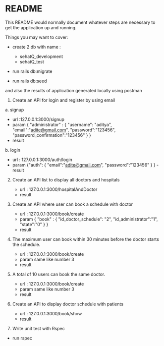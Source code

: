 # README

This README would normally document whatever steps are necessary to get the
application up and running.

Things you may want to cover:

* create 2 db with name : 
  
  - sehatQ_development
  - sehatQ_test

* run rails db:migrate

* run rails db:seed

and also the results of application generated locally using postman

1. Create an API for login and register by using email
  
  a. signup 
  - url :127.0.0.1:3000/signup
  - param 
      { 
       "administrator" : {
        "username": "aditya",
        "email":"adite@gmail.com",
        "password":"123456",
        "password_confirmation":"123456"
       }
      }
   - result
   
   b. login 
   - url : 127.0.0.1:3000/auth/login
   - param 
      {"auth":
             {
               "email":"adite@gmail.com",
               "password":"123456"
             }
      }
    - result

2. Create an API list to display all doctors and hospitals
    
   - url : 127.0.0.1:3000/hospitalAndDoctor
   - result
   
3. Create an API where user can book a schedule with doctor
    
   - url : 127.0.0.1:3000/book/create
   - param 
      { 
       "book" : {
        "id_doctor_schedule": "2",
        "id_administrator":"1",
        "state":"0"
       }
      }
   - result

4. The maximum user can book within 30 minutes before the doctor starts the schedule.
  
   - url : 127.0.0.1:3000/book/create
   - param same like number 3
   - result

5. A total of 10 users can book the same doctor.
  
   - url : 127.0.0.1:3000/book/create
   - param same like number 3
   - result

6. Create an API to display doctor schedule with patients
   
   - url : 127.0.0.1:3000/book/show
   - result

7. Write unit test with Rspec

  - run rspec
